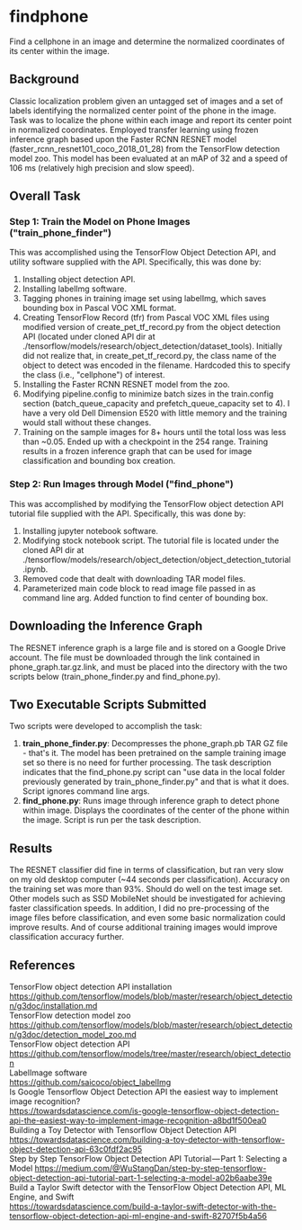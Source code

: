 # findphone
Find a cellphone in an image and determine the normalized coordinates of its center within the image.
## Background
Classic localization problem given an untagged set of images and a set of labels identifying the normalized center point of the phone in the image. Task was to localize the phone within each image and report its center point in normalized coordinates. Employed transfer learning using frozen inference graph based upon the Faster RCNN RESNET model (faster_rcnn_resnet101_coco_2018_01_28) from the TensorFlow detection model zoo. This model has been evaluated at an mAP of 32 and a speed of 106 ms (relatively high precision and slow speed).
## Overall Task
### Step 1: Train the Model on Phone Images ("train_phone_finder")
This was accomplished using the TensorFlow Object Detection API, and utility software supplied with the API. Specifically, this was done by:
1. Installing object detection API.
2. Installing labelImg software.
3. Tagging phones in training image set using labelImg, which saves bounding box in Pascal VOC XML format.
4. Creating TensorFlow Record (tfr) from Pascal VOC XML files using modified version of create_pet_tf_record.py from the object detection API (located under cloned API dir at ./tensorflow/models/research/object_detection/dataset_tools). Initially did not realize that, in create_pet_tf_record.py, the class name of the object to detect was encoded in the filename. Hardcoded this to specify the class (i.e., "cellphone") of interest.
5. Installing the Faster RCNN RESNET model from the zoo.
6. Modifying pipeline.config to minimize batch sizes in the train.config section (batch_queue_capacity and prefetch_queue_capacity set to 4). I have a very old Dell Dimension E520 with little memory and the training would stall without these changes.
7. Training on the sample images for 8+ hours until the total loss was less than ~0.05. Ended up with a checkpoint in the 254 range. Training results in a frozen inference graph that can be used for image classification and bounding box creation.
### Step 2: Run Images through Model ("find_phone")
This was accomplished by modifying the TensorFlow object detection API tutorial file supplied with the API. Specifically, this was done by:
1. Installing jupyter notebook software.
2. Modifying stock notebook script. The tutorial file is located under the cloned API dir at ./tensorflow/models/research/object_detection/object_detection_tutorial.ipynb.
3. Removed code that dealt with downloading TAR model files.
4. Parameterized main code block to read image file passed in as command line arg. Added function to find center of bounding box.
## Downloading the Inference Graph
The RESNET inference graph is a large file and is stored on a Google Drive account. The file must be downloaded through the link contained in phone_graph.tar.gz.link, and must be placed into the directory with the two scripts below (train_phone_finder.py and find_phone.py).
## Two Executable Scripts Submitted
Two scripts were developed to accomplish the task:
1. **train_phone_finder.py**: Decompresses the phone_graph.pb TAR GZ file - that's it. The model has been pretrained on the sample training image set so there is no need for further processing. The task description indicates that the find_phone.py script can "use data in the local folder previously generated by train_phone_finder.py" and that is what it does. Script ignores command line args.
2. **find_phone.py**: Runs image through inference graph to detect phone within image. Displays the coordinates of the center of the phone within the image. Script is run per the task description.
## Results
The RESNET classifier did fine in terms of classification, but ran very slow on my old desktop computer (~44 seconds per classification). Accuracy on the training set was more than 93%. Should do well on the test image set. Other models such as SSD MobileNet should be investigated for achieving faster classification speeds. In addition, I did no pre-processing of the image files before classification, and even some basic normalization could improve results. And of course additional training images would improve classification accuracy further.
## References
TensorFlow object detection API installation  
https://github.com/tensorflow/models/blob/master/research/object_detection/g3doc/installation.md  
TensorFlow detection model zoo  
https://github.com/tensorflow/models/blob/master/research/object_detection/g3doc/detection_model_zoo.md  
TensorFlow object detection API  
https://github.com/tensorflow/models/tree/master/research/object_detection  
LabelImage software  
https://github.com/saicoco/object_labelImg  
Is Google Tensorflow Object Detection API the easiest way to implement image recognition?  
https://towardsdatascience.com/is-google-tensorflow-object-detection-api-the-easiest-way-to-implement-image-recognition-a8bd1f500ea0  
Building a Toy Detector with Tensorflow Object Detection API  
https://towardsdatascience.com/building-a-toy-detector-with-tensorflow-object-detection-api-63c0fdf2ac95  
Step by Step TensorFlow Object Detection API Tutorial — Part 1: Selecting a Model 
https://medium.com/@WuStangDan/step-by-step-tensorflow-object-detection-api-tutorial-part-1-selecting-a-model-a02b6aabe39e  
Build a Taylor Swift detector with the TensorFlow Object Detection API, ML Engine, and Swift  
https://towardsdatascience.com/build-a-taylor-swift-detector-with-the-tensorflow-object-detection-api-ml-engine-and-swift-82707f5b4a56  
